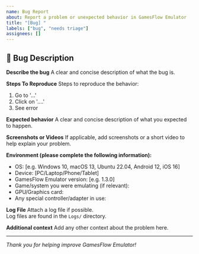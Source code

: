 ```yaml
---
name: Bug Report
about: Report a problem or unexpected behavior in GamesFlow Emulator
title: "[Bug] "
labels: ["bug", "needs triage"]
assignees: []
---
```


## 🐞 Bug Description

**Describe the bug**
A clear and concise description of what the bug is.

**Steps To Reproduce**
Steps to reproduce the behavior:
1. Go to '...'
2. Click on '....'
3. See error

**Expected behavior**
A clear and concise description of what you expected to happen.

**Screenshots or Videos**
If applicable, add screenshots or a short video to help explain your problem.
<!-- Drag and drop images or video below. -->

**Environment (please complete the following information):**
- OS: [e.g. Windows 10, macOS 13, Ubuntu 22.04, Android 12, iOS 16]
- Device: [PC/Laptop/Phone/Tablet]
- GamesFlow Emulator version: [e.g. 1.3.0]
- Game/system you were emulating (if relevant): 
- GPU/Graphics card:
- Any special controller/adapter in use:

**Log File**
Attach a log file if possible.  
Log files are found in the `Logs/` directory.

**Additional context**
Add any other context about the problem here.

---

*Thank you for helping improve GamesFlow Emulator!*

